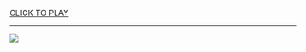 
<a href="https://premium76.site?title=unblocked_game_67&ref=13M">CLICK TO PLAY</a></h3>
<hr>

<a href="https://premium76.site?title=unblocked_game_67&ref=13M"><img src="https://clearcache.store/games.png"></a>



